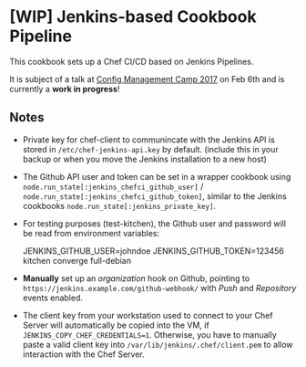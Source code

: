# [WIP] Jenkins-based Cookbook Pipeline

This cookbook sets up a Chef CI/CD based on Jenkins Pipelines.

It is subject of a talk at [Config Management Camp 2017](http://cfgmgmtcamp.eu/schedule/chef/steffen-gebert.html) on Feb 6th and is currently a **work in progress**!


## Notes

- Private key for chef-client to communincate with the Jenkins API is stored in `/etc/chef-jenkins-api.key` by default. (include this in your backup or when you move the Jenkins installation to a new host)


- The Github API user and token can be set in a wrapper cookbook using `node.run_state[:jenkins_chefci_github_user]` / `node.run_state[:jenkins_chefci_github_token]`, similar to the Jenkins cookbooks `node.run_state[:jenkins_private_key]`.

- For testing purposes (test-kitchen), the Github user and password will be read from environment variables:

    JENKINS_GITHUB_USER=johndoe JENKINS_GITHUB_TOKEN=123456 kitchen converge full-debian

- **Manually** set up an _organization_ hook on Github, pointing to `https://jenkins.example.com/github-webhook/` with _Push_ and _Repository_ events enabled. 

- The client key from your workstation used to connect to your Chef Server will automatically be copied into the VM, if `JENKINS_COPY_CHEF_CREDENTIALS=1`. Otherwise, you have to manually paste a valid client key into `/var/lib/jenkins/.chef/client.pem` to allow interaction with the Chef Server.
